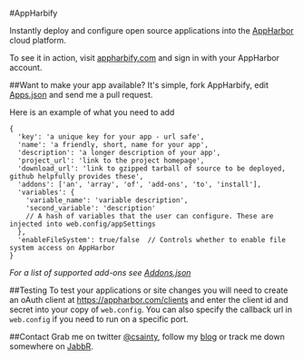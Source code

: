#AppHarbify
 
Instantly deploy and configure open source applications into the [AppHarbor](http://appharbor.com) cloud platform.

To see it in action, visit [appharbify.com](http://appharbify.com) and sign in with your AppHarbor account.

##Want to make your app available?
It's simple, fork AppHarbify, edit [Apps.json](https://github.com/csainty/Apphbify/blob/master/Apphbify/Apps.json) and send me a pull request.

Here is an example of what you need to add

```
{  
  'key': 'a unique key for your app - url safe',  
  'name': 'a friendly, short, name for your app',  
  'description': 'a longer description of your app',  
  'project_url': 'link to the project homepage',  
  'download_url': 'link to gzipped tarball of source to be deployed, github helpfully provides these',  
  'addons': ['an', 'array', 'of', 'add-ons', 'to', 'install'],  
  'variables': {
    'variable_name': 'variable description',
    'second_variable': 'description'  
    // A hash of variables that the user can configure. These are injected into web.config/appSettings
  },  
  'enableFileSystem': true/false  // Controls whether to enable file system access on AppHarbor  
}  
```

*For a list of supported add-ons see [Addons.json](https://github.com/csainty/Apphbify/blob/master/Apphbify/Addons.json)*

##Testing
To test your applications or site changes you will need to create an oAuth client at https://appharbor.com/clients and enter the client id and secret into your copy of `web.config`. You can also specify the callback url in `web.config` if you need to run on a specific port.

##Contact
Grab me on twitter [@csainty](http://twitter.com/csainty), follow my [blog](http://blog.csainty.com) or track me down somewhere on [JabbR](http://jabbr.net).
